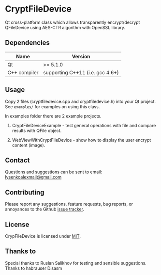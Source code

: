 CryptFileDevice
===============

Qt cross-platform class which allows transparently encrypt/decrypt QFileDevice using AES-CTR algorithm with OpenSSL library.

## Dependencies

| Name         | Version                          |
|--------------|----------------------------------|
| Qt           | >= 5.1.0                         |
| C++ compiler | supporting C++11 (i.e. gcc 4.6+) |

## Usage

Copy 2 files (cryptfiledevice.cpp and cryptfiledevice.h) into your Qt project. See `examples/` for examples on using this class.

In examples folder there are 2 example projects.

1) CryptFileDeviceExample - test general operations with file and compare results with QFile object.

2) WebViewWithCryptFileDevice - show how to display the user encrypt content (image).

## Contact

Questions and suggestions can be sent to email: lysenkoalexmail@gmail.com

## Contributing

Please report any suggestions, feature requests, bug reports, or annoyances to
the Github [issue tracker][issue_tracker]. 

## License

CrypFileDevice is licensed under [MIT](LICENSE).

## Thanks to

Special thanks to Ruslan Salikhov for testing and sensible suggestions.
Thanks to habrauser Disasm


[issue_tracker]: https://github.com/alexeylysenko/CryptFileDevice/issues